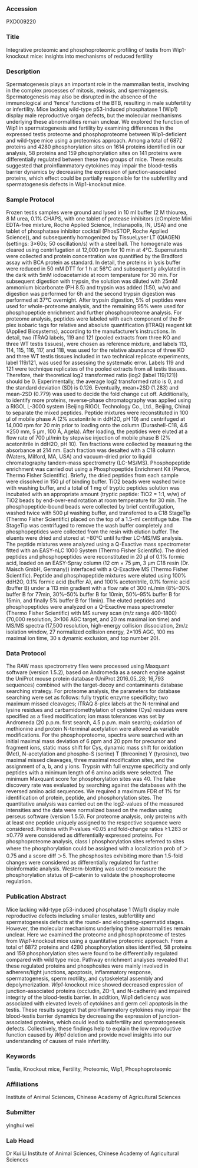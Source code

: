 ### Accession
PXD009220

### Title
Integrative proteomic and phosphoproteomic profiling of testis from Wip1-knockout mice: insights into mechanisms of reduced fertility

### Description
Spermatogenesis plays an important role in the mammalian testis, involving in the complex processes of mitosis, meiosis, and spermiogenesis. Spermatogenesis may also be disrupted in the absence of the immunological and ‘fence’ functions of the BTB, resulting in male subfertility or infertility. Mice lacking wild-type p53-induced phosphatase 1 (Wip1) display male reproductive organ defects, but the molecular mechanisms underlying these abnormalities remain unclear. We explored the function of Wip1 in spermatogenesis and fertility by examining differences in the expressed testis proteome and phosphoproteome between Wip1-deficient and wild-type mice using a proteomics approach. Among a total of 6872 proteins and 4280 phosphorylation sites on 1614 proteins identified in our analysis, 58 proteins and 159 phosphorylation sites on 141 proteins were differentially regulated between these two groups of mice. These results suggested that proinflammatory cytokines may impair the blood–testis barrier dynamics by decreasing the expression of junction-associated proteins, which effect could be partially responsible for the subfertility and spermatogenesis defects in Wip1-knockout mice.

### Sample Protocol
Frozen testis samples were ground and lysed in 10 ml buffer (2 M thiourea, 8 M urea, 0.1% CHAPS, with one tablet of protease inhibitors (cOmplete Mini EDTA-free mixture, Roche Applied Science, Indianapolis, IN, USA) and one tablet of phosphatase inhibitor cocktail (PhosSTOP, Roche Applied Science)), and subsequently homogenized by TissueLyser LT (QIAGEN) (settings: 3×60s; 50 oscillation/s) with a steel ball. The homogenate was cleared using centrifugation at 12,000 rpm for 10 min at 4°C. Supernatants were collected and protein concentration was quantified by the Bradford assay with BCA protein as standard. In detail, the proteins in lysis buffer were reduced in 50 mM DTT for 1 h at 56°C and subsequently alkylated in the dark with 5mM iodoacetamide at room temperature for 30 min. For subsequent digestion with trypsin, the solution was diluted with 25mM ammonium bicarbonate (PH 8.5) and trypsin was added (1:50, w/w) and digestion was performed for 6h and the second trypsin digestion was performed at 37°C overnight. After trypsin digestion, 5% of peptides were used for whole-proteome analysis, and the remaining 95% were used for phosphopeptide enrichment and further phosphoproteome analysis. For proteome analysis, peptides were labeled with each component of the 8-plex isobaric tags for relative and absolute quantification (iTRAQ) reagent kit (Applied Biosystems), according to the manufacturer’s instructions. In detail, two iTRAQ labels, 119 and 121 (pooled extracts from three KO and three WT testis tissues), were chosen as reference mixture, and labels 113, 114, 115, 116, 117, and 118, was used for the relative abundance of three KO and three WT testis tissues included in two technical replicate experiments, label 119/121, was used for assessing the systematic error. Labels 119 and 121 were technique replicates of the pooled extracts from all testis tissues. Therefore, their theoretical log2 transformed ratio (log2 (label 119/121)) should be 0. Experimentally, the average log2 transformed ratio is 0, and the standard deviation (SD) is 0.126. Eventually, mean+2SD (1.283) and mean-2SD (0.779) was used to decide the fold change cut off. Additionally, to identify more proteins, reverse-phase chromatography was applied using a RIGOL L-3000 system (Beijing RIGOL Technology Co., Ltd., Beijing, China) to separate the mixed peptides. Peptide mixtures were reconstituted in 100 µl of mobile phase A (2% acetonitrile in ddH2O, pH 10) and centrifuged at 14,000 rpm for 20 min prior to loading onto the column (Durashell-C18, 4.6 ×250 mm, 5 µm, 100 Å, Agela). After loading, the peptides were eluted at a flow rate of 700 µl/min by stepwise injection of mobile phase B (2% acetonitrile in ddH2O, pH 10). Ten fractions were collected by measuring the absorbance at 214 nm. Each fraction was desalted with a C18 column (Waters, Milford, MA, USA) and vacuum-dried prior to liquid chromatography tandem-mass spectrometry (LC-MS/MS). Phosphopeptide enrichment was carried out using a Phosphopeptide Enrichment Kit (Pierce, Thermo Fisher Scientific). Briefly, the dried peptides from each sample were dissolved in 150 µl of binding buffer. TiO2 beads were washed twice with washing buffer, and a total of 1 mg of tryptic peptides solution was incubated with an appropriate amount (tryptic peptide: TiO2 = 1:1, w/w) of TiO2 beads by end-over-end rotation at room temperature for 30 min. The phosphopeptide-bound beads were collected by brief centrifugation, washed twice with 500 μl washing buffer, and transferred to a C18 StageTip (Thermo Fisher Scientific) placed on the top of a 1.5-ml centrifuge tube. The StageTip was centrifuged to remove the wash buffer completely and phosphopeptides were collected from the resin with elution buffer. The eluents were dried and stored at −80°C until further LC-MS/MS analysis. The peptide mixtures were analyzed using a Q-Exactive mass spectrometer fitted with an EASY-nLC 1000 System (Thermo Fisher Scientific). The dried peptides and phosphopeptides were reconstituted in 20 µl of 0.1% formic acid, loaded on an EASY-Spray column (12 cm × 75 μm, 3 μm C18 resin (Dr. Maisch GmbH, Germany)) interfaced with a Q-Exactive MS (Thermo Fisher Scientific). Peptide and phosphopeptide mixtures were eluted using 100% ddH2O, 0.1% formic acid (buffer A), and 100% acetonitrile, 0.1% formic acid (buffer B) under a 113 min gradient with a flow rate of 300 nL/min (8%–30% buffer B for 77min, 30%–50% buffer B for 10min, 50%–95% buffer B for 15min, and finally 5% buffer B for 11min). The eluted peptides and phosphopeptides were analyzed on a Q-Exactive mass spectrometer (Thermo Fisher Scientific) with MS survey scan (m/z range 400-1800) (70,000 resolution, 3×106 AGC target, and 20 ms maximal ion time) and MS/MS spectra (17,500 resolution, high-energy collision dissociation, 2m/z isolation window, 27 normalized collision energy, 2×105 AGC, 100 ms maximal ion time, 30 s dynamic exclusion, and top number 20).

### Data Protocol
The RAW mass spectrometry files were processed using Maxquant software (version 1.5.2), based on Andromeda as a search engine against the UniProt mouse protein database (UniProt 2016_05_28; 16,793 sequences) combined with the target-decoy and contaminants database searching strategy. For proteome analysis, the parameters for database searching were set as follows: fully tryptic enzyme specificity; two maximum missed cleavages; iTRAQ 8-plex labels at the N-terminal and lysine residues and carbamidomethylation of cysteine (Cys) residues were specified as a fixed modification; ion mass tolerances was set by Andromeda (20 p.p.m. first search, 4.5 p.p.m. main search); oxidation of methionine and protein N-terminal acetylation were allowed as variable modifications. For the phosphoproteome, spectra were searched with an initial maximal mass deviation of 6 ppm and 20 ppm for precursor and fragment ions, static mass shift for Cys, dynamic mass shift for oxidation (Met), N-acetylation and phospho-S (serine) T (threonine) Y (tyrosine), two maximal missed cleavages, three maximal modification sites, and the assignment of a, b, and y ions. Trypsin with full enzyme specificity and only peptides with a minimum length of 6 amino acids were selected. The minimum Maxquant score for phosphorylation sites was 40. The false discovery rate was evaluated by searching against the databases with the reversed amino acid sequences. We required a maximum FDR of 1% for identification of protein, peptide, and phosphorylation sites. The quantitative analysis was carried out on the log2-values of the measured intensities and the data were normalized based on the median using perseus software (version 1.5.5). For proteome analysis, only proteins with at least one peptide uniquely assigned to the respective sequence were considered. Proteins with P-values <0.05 and fold-change ratios ≥1.283 or ≤0.779 were considered as differentially expressed proteins. For phosphoproteome analysis, class I phosphorylation sites referred to sites where the phosphorylation could be assigned with a localization prob of ＞0.75 and a score diff ＞5. The phosphosites exhibiting more than 1.5-fold changes were considered as differentially regulated for further bioinformatic analysis. Western-blotting was used to measure the phosphorylation status of β-catenin to validate the phosphoproteome regulation.

### Publication Abstract
Mice lacking wild-type p53-induced phosphatase 1 (Wip1) display male reproductive defects including smaller testes, subfertility and spermatogenesis defects at the round- and elongating-spermatid stages. However, the molecular mechanisms underlying these abnormalities remain unclear. Here we examined the proteome and phosphoproteome of testes from <i>Wip1</i>-knockout mice using a quantitative proteomic approach. From a total of 6872 proteins and 4280 phosphorylation sites identified, 58 proteins and 159 phosphorylation sites were found to be differentially regulated compared with wild type mice. Pathway enrichment analyses revealed that these regulated proteins and phosphosites were mainly involved in adherens/tight junctions, apoptosis, inflammatory response, spermatogenesis, sperm motility, and cytoskeletal assembly and depolymerization. <i>Wip1</i>-knockout mice showed decreased expression of junction-associated proteins (occludin, ZO-1, and N-cadherin) and impaired integrity of the blood-testis barrier. In addition, Wip1 deficiency was associated with elevated levels of cytokines and germ cell apoptosis in the testis. These results suggest that proinflammatory cytokines may impair the blood-testis barrier dynamics by decreasing the expression of junction-associated proteins, which could lead to subfertility and spermatogenesis defects. Collectively, these findings help to explain the low reproductive function caused by <i>Wip1</i> deletion and provide novel insights into our understanding of causes of male infertility.

### Keywords
Testis, Knockout mice, Fertility, Proteomic, Wip1, Phosphoproteomic

### Affiliations
Institute of Animal Sciences, Chinese Academy of Agricultural Sciences

### Submitter
yinghui wei

### Lab Head
Dr Kui Li
Institute of Animal Sciences, Chinese Academy of Agricultural Sciences



